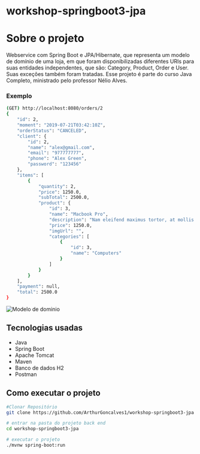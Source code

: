 # workshop-springboot3-jpa

# Sobre o projeto
Webservice com Spring Boot e JPA/Hibernate, que representa um modelo de domínio de uma loja, em que foram disponibilizadas diferentes URIs para suas 
entidades independentes, que são: Category, Product, Order e User. Suas exceções também foram tratadas. Esse projeto é parte do 
curso Java Completo, ministrado pelo professor Nélio Alves.

### Exemplo
```bash
(GET) http://localhost:8080/orders/2
{
    "id": 2,
    "moment": "2019-07-21T03:42:10Z",
    "orderStatus": "CANCELED",
    "client": {
        "id": 2,
        "name": "alex@gmail.com",
        "email": "977777777",
        "phone": "Alex Green",
        "password": "123456"
    },
    "items": [
        {
            "quantity": 2,
            "price": 1250.0,
            "subTotal": 2500.0,
            "product": {
                "id": 3,
                "name": "Macbook Pro",
                "description": "Nam eleifend maximus tortor, at mollis.",
                "price": 1250.0,
                "imgUrl": "",
                "categories": [
                    {
                        "id": 3,
                        "name": "Computers"
                    }
                ]
            }
        }
    ],
    "payment": null,
    "total": 2500.0
}
```

![Modelo de dominio](https://user-images.githubusercontent.com/76923742/211578652-bcd16add-bccb-43f7-bc96-04491bfa6dff.png)

## Tecnologias usadas
- Java
- Spring Boot
- Apache Tomcat
- Maven
- Banco de dados H2
- Postman

## Como executar o projeto
```bash
#Clonar Repositório
git clone https://github.com/ArthurGoncalves1/workshop-springboot3-jpa

# entrar na pasta do projeto back end
cd workshop-springboot3-jpa

# executar o projeto
./mvnw spring-boot:run

```


